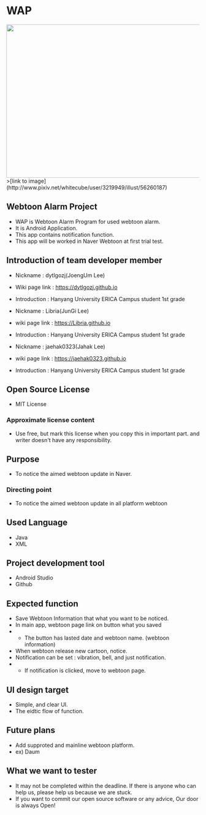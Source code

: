 # WAP
<img src="http://i67.tinypic.com/20sbz15.jpg" height = "400" width = "600">
>[link to image](http://www.pixiv.net/whitecube/user/3219949/illust/56260187)

## Webtoon Alarm Project

* WAP is Webtoon Alarm Program for used webtoon alarm.
* It is Android Application.
* This app contains notification function.
* This app will be worked in Naver Webtoon at first trial test.

##  Introduction of team developer member

* Nickname : dytlgozj(JoengUm Lee)
* Wiki page link : https://dytlgozj.github.io
* Introduction : Hanyang University ERICA Campus student 1st grade

* Nickname : Libria(JunGi Lee)
* wiki page link : https://Libria.github.io
* Introduction : Hanyang University ERICA Campus student 1st grade

* Nickname : jaehak0323(Jahak Lee)
* wiki page link : https://jaehak0323.github.io
* Introduction : Hanyang University ERICA Campus student 1st grade

## Open Source License

* MIT License

### Approximate license content

* Use free, but mark this license when you copy this in important part. and writer doesn't have any responsibility.

## Purpose

* To notice the aimed webtoon update in Naver.

### Directing point

* To notice the aimed webtoon update in all platform webtoon

## Used Language

* Java
* XML

## Project development tool

* Android Studio
* Github

## Expected function

* Save Webtoon Information that what you want to be noticed.
* In main app, webtoon page link on button what you saved
*  - The button has lasted date and webtoon name. (webtoon information)
* When webtoon release new cartoon, notice.
* Notification can be set : vibration, bell, and just notification.
*  - If notification is clicked, move to webtoon page.    

## UI design target

* Simple, and clear UI.
* The eidtic flow of function.

## Future plans

* Add supproted and mainline webtoon platform.
* ex) Daum

## What we want to tester

* It may not be completed within the deadline. If there is anyone who can help us, please help us because we are stuck.
* If you want to commit our open source software or any advice, Our door is always Open!
